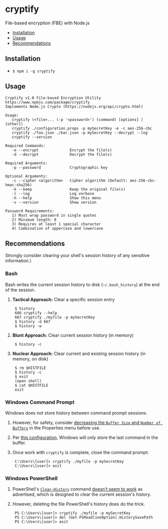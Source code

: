 # cryptify
File-based encryption (FBE) with Node.js

- [Installation](#installation)
- [Usage](#usage)
- [Recommendations](#recommendations)

## <a name="cryptify#installation">Installation</a>
- ```$ npm i -g cryptify```

## <a name="cryptify#usage">Usage</a>

    Cryptify v1.0 File-based Encryption Utility
    https://www.npmjs.com/package/cryptify
    Implements Node.js Crypto (https://nodejs.org/api/crypto.html)

    Usage:
       cryptify (<file>... (-p '<password>') (command) [options] | [other])
       cryptify ./configuration.props -p mySecretKey -e -c aes-256-cbc
       cryptify ./foo.json ./bar.json -p mySecretKey --decrypt --log
       cryptify --version

    Required Commands:
       -e --encrypt              Encrypt the file(s)
       -d --decrypt              Decrypt the file(s)

    Required Arguments:
       -p --password             Cryptographic key

    Optional Arguments:
       -c --cipher <algorithm>   Cipher algorithm (Default: aes-256-cbc-hmac-sha256)
       -k --keep                 Keep the original file(s)
       -l --log                  Log verbose
       -h --help                 Show this menu
       -v --version              Show version

    Password Requirements:
       1) Must wrap password in single quotes
       2) Minimum length: 8
       3) Requires at least 1 special character
       4) Combination of uppercase and lowercase


## <a name="cryptify#recommendations">Recommendations</a>
Strongly consider clearing your shell's session history of any sensitive information.\

### Bash
Bash writes the current session history to disk (`~/.bash_history`) at the end of the session.

1. **Tactical Approach:** Clear a specific session entry

        $ history
        666 cryptify --help
        667 cryptify ./myfile -p mySecretKey
        $ history -d 667
        $ history -w
2. **Blunt Approach:** Clear current session history (in memory)

        $ history -c
3. **Nuclear Approach:** Clear current and existing session history (in memory, on disk)

        $ rm $HISTFILE
        $ history -c
        $ exit
        (open shell)
        $ cat $HISTFILE
        exit
### Windows Command Prompt
Windows does not store history between command prompt sessions.
1. However, for safety, consider [decreasing the `Buffer Size` and `Number of Buffers`](http://imgur.com/a/osdRm)  in the Properties menu before use.
2. Per [this configuration](http://imgur.com/a/osdRm), Windows will only store the last command in the buffer.
3. Once work with `cryptify` is complete, close the command prompt:

        C:\Users\[user]> cryptify ./myfile -p mySecretKey
        C:\Users\[user]> exit

### Windows PowerShell
1. PowerShell's [`Clear-History`](https://msdn.microsoft.com/en-us/powershell/reference/5.1/microsoft.powershell.core/clear-history) command [doesn't seem to work](https://blogs.msdn.microsoft.com/stevelasker/2016/03/25/clear-history-powershell-doesnt-clear-the-history-3/) as advertised, which is designed to clear the current session's history.
2. However, deleting the file PowerShell's history does do the trick.

        PS C:\Users\[user]> cryptify ./myfile -p mySecretKey
        PS C:\Users\[user]> del (Get-PSReadlineOption).HistorySavePath
        PS C:\Users\[user]> exit
